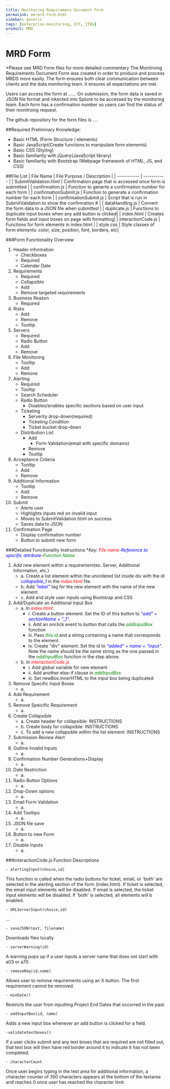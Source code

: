 ```yaml
--- 
title: Monitoring Requiremens Document Form
permalink: em-mrd-form.html
sidebar: generic
tags: [enterprise-monitoring, ICT, ITBS]
product: MRD
---
```


# MRD Form
*Please see MRD Form files for more detailed commentary
The Monitroing Requirements Document Form was created in order to produce and process MRDS more easily. The form ensures both clear communication between clients and the data monitoring team. It ensures all expectations are met.

Users can access the form at ...... On submission, the form data is saved in  JSON file format and inkected into Splunk to be accessed by the monitoring team. Each form has a confirmation number so users can find the status of their monitroing request.

The github repository for the form files is ....

##Required Preliminary Knowledge:
- Basic HTML (Form Structure / elements)
- Basic JavaScript(Create functions to manipulate form elements)
- Basic CSS (Styling)
- Basic familiarity with jQuery(JavaScript library)
- Basic familiarity with Bootstrap (Webpage framework of HTML, JS, and CSS)

##File List
| File Name | File Purpose / Description |
| ----------- | ----------- |
| SubmitValidation.html | Confirmation page that is accessed once form is submitted |
| confirmation.js | Function to generte a confirmation number for each form |
| confirmationSubmit.js | Function to generate a confirmation number for each form |
| confirmationSubmit.js | Script that is run in SubmitValidation to show the confimration # |
| dataHandling.js | Convert the form data to a JSON file when submitted |
| duplicate.js | Functions to duplicate input boxes when any add button is clicked|
| index.html | Creates form fields and input boxes on page with formatting|
| interactionCode.js | Functions for form elements in index.html |
| style.css |  Style classes of form elements: color, size, position, font, borders, etc|

###Form Functionality Overview
1. Header information
    - Checkboxes
    - Required
    - Calendar Date
2. Requirements 
    - Required
    - Collapsible
    - Add
    - Remove targeted requirements
3. Business Reason
    - Required
4. Risks
    - Add
    - Remove
    - Tooltip
5. Servers
    - Required
    - Radio Button
    - Add
    - Remove
6. File Monitoring
    - Tooltip
    - Add
    - Remove
7. Alerting
    - Required
    - Tooltip
    - Search Scheduler
    - Radio Button
        - Disables/enables specific sections based on user input
    - Ticketing
        - Serverity drop-down(required)
        - Ticketing Condition
        - Ticket bucket drop-down
    - Distribution List
        - Add
            - Form Validation(email with specific domains)
        - Remove
        - Tooltip
8. Acceptance Criteria
    - Tooltip
    - Add
    - Remove
9. Additional Information
    - Tooltip
    - Add
    - Remove
10. Submit
    - Alerts user
    - Highlights inputs red on invalid input
    - Moves to SubmitValidation.html on success
    - Saves data to JSON
11. Confirmation Page
    - Display confirmation number
    - Button to submit new form 


###Detailed Functionality Instructions
**Key: <span style="color:red">File name</span>-<span style="color:blue">Reference to specific attribute</span>-<span style="color:green">Function Name</span>*
1. Add new element within a requirement(ex. Server, Additional Information, etc.)
    - a. Create a list element within the unordered list inside div with the id *<span style="color:blue">collapsible_1</span>* in the *<span style="color:red">index.html</span>* file.
    - b. Add *<span style="color:blue">"label"</span>* tag for the new element with the name of the new element
    - c. Add and style user inputs using Bootstrap and CSS
2. Add/Duplicate an Additional Input Box
    - a. In *<span style="color:red">index.html</span>*:
        - i. Create a button element. Set the ID of this button to *<span style="color:blue">"add" + sectionName + "_1".</span>*
        - ii. Add an onclick event to button that calls the *<span style="color:green">addInputBox</span>* function
        - iii. Pass *<span style="color:green">this.id</span>* and a string containing a name that corresponds to the element. 
        - iv. Create "div" element. Set the id to *<span style="color:blue">"added" + name + "input".</span>* Note the name should be the same string as the one passed in the *<span style="color:green">addInputBox</span>* function in the step above.
    - b. In *<span style="color:red">interactionCode.js</span>*
        - i. Add global variable for new element
        - ii. Add another else-if clause in *<span style="color:green">addInputBox</span>*
        - iii. Set newBox.innerHTML to the input box being duplicated
3. Remove Specific Input Boxes
    - a. 
4. Add Requirement
    - a. 
5. Remove Speicific Requirement
    - a. 
6. Create Collapsible
    - a. Create header for collapsible: INSTRUCTIONS
    - b. Create body for collapsible: INSTRUCTIONS
    - c. To add a new collapsible within the list element: INSTRUCTIONS
7. Submission Review Alert
    - a. 
8. Outline Invalid Inputs
    - a.
9. Confirmation Number Generations+Display
    - a.
10. Date Restriction
    - a.
11. Radio Button Options
    - a.
12. Drop-Down options
    - a. 
13. Email Form Validation
    - a.
14. Add Tooltips
    - a. 
15. JSON file save
    - a.
16. Button to new Form
    - a.
17. Disable Inputs
    - a. 

###interactionCode.js Function Descriptions

    - alertingInput(choice,id)
  This function is called when the radio buttons for ticket, email, or 'both' are selected in the alerting section of the form (index.html). If ticket is selected, the email input elements will be disabled. If email is selected, the ticket input elements will be disabled. If 'both' is selected, all elements will b enabled.

    - URLServerInput(choice,id)
...

    - saveJSON(text, filename)
Downloads files locally

    - serverWarning(id)
A warning pops up if a user inputs a server name that does not start with a03 or a70.

    - removeReq(id,name)
Allows user to remove requirements using an X button. The first requirement cannot be removed.

    - minDate()
Restricts the user from inputting Project End Dates that occurred in the past.

    - addInputBox(id, name)
Adds a new input box whenever an add button is clicked for a field. 

    -validatetextboxes()
If a user clicks submit and any text boxes that are required are not filled out, that text box will then have red border around it to indicate it has not been completed. 

    - characterCount
Once user begins typing in the text area for additional information, a character counter of 350 characters appears at the bottom of the textarea and reaches 0 once user has reached the character limit.  